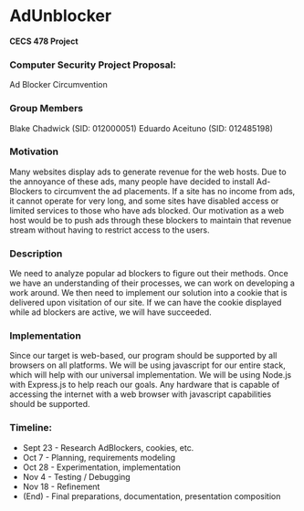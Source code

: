 # AdUnblocker
**CECS 478 Project**

### Computer Security Project Proposal:
Ad Blocker Circumvention

### Group Members
Blake Chadwick (SID: 012000051)
Eduardo Aceituno (SID: 012485198)

### Motivation
Many websites display ads to generate revenue for the web hosts.  Due to the annoyance of these ads, many people have decided to install Ad-Blockers to circumvent the ad placements.  If a site has no income from ads, it cannot operate for very long, and some sites have disabled access or limited services to those who have ads blocked.  Our motivation as a web host would be to push ads through these blockers to maintain that revenue stream without having to restrict access to the users. 


### Description
We need to analyze popular ad blockers to figure out their methods.  Once we have an understanding of their processes, we can work on developing a work around.  We then need to implement our solution into a cookie that is delivered upon visitation of our site.  If we can have the cookie displayed while ad blockers are active, we will have succeeded. 


### Implementation
Since our target is web-based, our program should be supported by all browsers on all platforms.  We will be using javascript for our entire stack, which will help with our universal implementation.  We will be using Node.js with Express.js to help reach our goals.  Any hardware that is capable of accessing the internet with a web browser with javascript capabilities should be supported. 


### Timeline:
* Sept 23	- Research AdBlockers, cookies, etc.
* Oct 7		- Planning, requirements modeling
* Oct 28	- Experimentation, implementation
* Nov 4		- Testing / Debugging
* Nov 18	- Refinement
* (End)		- Final preparations, documentation, presentation composition
